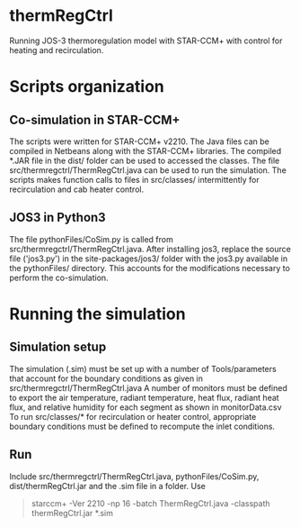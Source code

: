 # thermRegCtrl
Running JOS-3 thermoregulation model with STAR-CCM+ with control for heating and recirculation. 

# Scripts organization
## Co-simulation in STAR-CCM+
The scripts were written for STAR-CCM+ v2210. The Java files can be compiled in Netbeans along with the STAR-CCM+ libraries. The compiled *.JAR file in the dist/ folder can be used to accessed the classes.
The file src/thermregctrl/ThermRegCtrl.java can be used to run the simulation. The scripts makes function calls to files in src/classes/ intermittently for recirculation and cab heater control. 

## JOS3 in Python3
The file pythonFiles/CoSim.py is called from src/thermregctrl/ThermRegCtrl.java. After installing jos3, replace the source file ('jos3.py') in the site-packages/jos3/ folder with the jos3.py available in the pythonFiles/ directory.
This accounts for the modifications necessary to perform the co-simulation.

# Running the simulation
## Simulation setup
The simulation (.sim) must be set up with a number of Tools/parameters that account for the boundary conditions as given in src/thermregctrl/ThermRegCtrl.java
A number of monitors must be defined to export the air temperature, radiant temperature, heat flux, radiant heat flux, and relative humidity for each segment as shown in monitorData.csv
To run src/classes/* for recirculation or heater control, appropriate boundary conditions must be defined to recompute the inlet conditions. 

## Run
Include src/thermregctrl/ThermRegCtrl.java, pythonFiles/CoSim.py, dist/thermRegCtrl.jar and the .sim file in a folder.
Use 
> starccm+ -Ver 2210 -np 16 -batch ThermRegCtrl.java -classpath thermRegCtrl.jar *.sim


